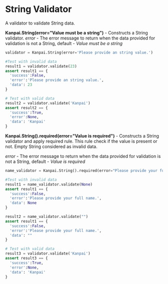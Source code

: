 # String Validator

A validator to validate String data.

**Kanpai.String(error="Value must be a string")** - Constructs a String validator. *error* - The error message to return when the data provided for validation is not a String, default - *Value must be a string*

```python
validator = Kanpai.String(error='Please provide an string value.')

#Test with invalid data
result1 = validator.validate(23)
assert result1 == {
  'success':False,
  'error':'Please provide an string value.',
  'data': 23
}

# Test with valid data
result2 = validator.validate('Kanpai')
assert result2 == {
  'success':True,
  'error':None,
  'data': 'Kanpai'
}
```

**Kanpai.String().required(error="Value is required")** - Constructs a String validator and apply required rule. This rule check if the value is present or not. Empty String considered as invalid data.

 *error* - The error message to return when the data provided for validation is not a String, default - *Value is required*

```python
name_validator = Kanpai.String().required(error="Please provide your full name.")

#Test with invalid data
result1 = name_validator.validate(None)
assert result1 == {
  'success':False,
  'error':'Please provide your full name.',
  'data': None
}

result2 = name_validator.validate("")
assert result1 == {
  'success':False,
  'error':'Please provide your full name.',
  'data': ""
}

# Test with valid data
result3 = validator.validate('Kanpai')
assert result3 == {
  'success':True,
  'error':None,
  'data': 'Kanpai'
}
```